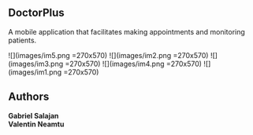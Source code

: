 ## DoctorPlus
A mobile application that facilitates making appointments and monitoring patients.

![](images/im5.png =270x570)
![](images/im2.png =270x570)
![](images/im3.png =270x570)
![](images/im4.png =270x570)
![](images/im1.png =270x570)

## Authors
**Gabriel Salajan**\
**Valentin Neamtu**
